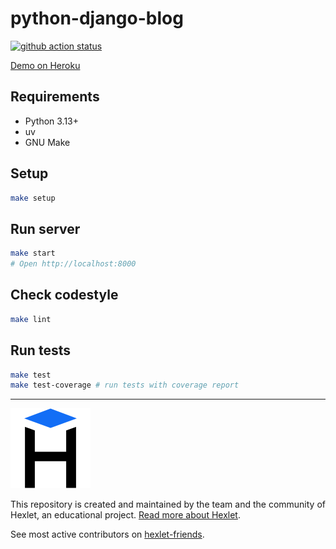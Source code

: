 # python-django-blog

[![github action status](https://github.com/hexlet-components/python-django-blog/workflows/Python%20CI/badge.svg)](https://github.com/hexlet-components/python-django-blog/actions)

[Demo on Heroku](https://python-django-blog.hexlet.app)

## Requirements

* Python 3.13+
* uv
* GNU Make

## Setup

```bash
make setup
```

## Run server

```bash
make start
# Open http://localhost:8000
```

## Check codestyle

```bash
make lint
```

## Run tests

```bash
make test
make test-coverage # run tests with coverage report
```

---

[![Hexlet Ltd. logo](https://raw.githubusercontent.com/Hexlet/assets/master/images/hexlet_logo128.png)](https://hexlet.io?utm_source=github&utm_medium=link&utm_campaign=python-django-blog)

This repository is created and maintained by the team and the community of Hexlet, an educational project. [Read more about Hexlet](https://hexlet.io?utm_source=github&utm_medium=link&utm_campaign=python-django-blog).

See most active contributors on [hexlet-friends](https://friends.hexlet.io/).
